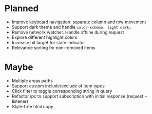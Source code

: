 # Planned

- Improve keyboard navigation: separate column and row movement
- Support dark theme and handle `color-scheme: light dark;`
- Remove network watcher. Handle offline during request
- Explore different highlight colors
- Increase hit target for state indicator
- Relevance sorting for non-removed items

# Maybe

- Multiple areas paths
- Support custom include/exclude of item types
- Click filter to toggle corresponding string in query
- Refactor ipc to support subscription with initial response (request + listener)
- Style-free html copy
